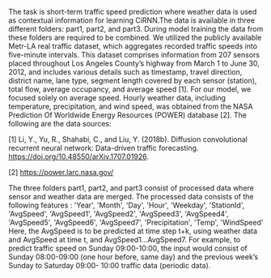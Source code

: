 The task is short-term traffic speed prediction where weather data is used as contextual information for learning CiRNN.The data is available in three different folders: part1, part2, and part3. During model training the data from these folders are required to be combined. We utilized the publicly available Metr-LA real traffic dataset, which aggregates recorded traffic speeds into five-minute intervals. This dataset comprises information from 207 sensors placed throughout Los Angeles County’s highway from March 1 to June 30, 2012, and includes various details such as timestamp, travel direction, district name, lane type, segment length covered by each sensor (station), total flow, average occupancy, and average speed [1]. For our model, we focused solely on average speed. Hourly weather data, including temperature, precipitation, and wind speed, was obtained from the NASA Prediction Of Worldwide Energy Resources (POWER) database [2]. The following are the data sources:

[1] Li, Y., Yu, R., Shahabi, C., and Liu, Y. (2018b). Diffusion convolutional recurrent neural network: Data-driven traffic forecasting. https://doi.org/10.48550/arXiv.1707.01926.

[2] https://power.larc.nasa.gov/

The three folders part1, part2, and part3 consist of processed data where sensor and weather data are merged. The processed data consists of the following features : 'Year', 'Month', 'Day', 'Hour', 'Weekday', 'StationId', 'AvgSpeed', 'AvgSpeed1', 'AvgSpeed2', 'AvgSpeed3', 'AvgSpeed4', 'AvgSpeed5', 'AvgSpeed6', 'AvgSpeed7', 'Precipitation', 'Temp', 'WindSpeed'
Here, the AvgSpeed is to be predicted at time step t+k, using weather data and AvgSpeed at time t, and AvgSpeed1...AvgSpeed7. For example, to predict traffic speed on Sunday 09:00-10:00, the input would consist of Sunday 08:00-09:00 (one hour before, same day) and the previous week’s Sunday to Saturday 09:00- 10:00 traffic data (periodic data).



